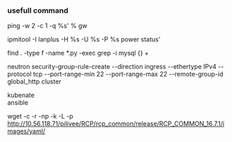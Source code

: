 ### usefull command   
ping -w 2 -c 1 -q %s' % gw   

ipmitool -I lanplus -H %s -U %s -P %s power status'   

find . -type f -name *.py  -exec grep -i mysql {}  +   

neutron security-group-rule-create --direction ingress --ethertype IPv4 --protocol tcp --port-range-min 22 --port-range-max 22 --remote-group-id global_http cluster  


kubenate     
ansible      

wget -c -r -np -k -L -p http://10.56.118.71/pilivee/RCP/rcp_common/release/RCP_COMMON_16.7.1/images/yaml/    


### 
